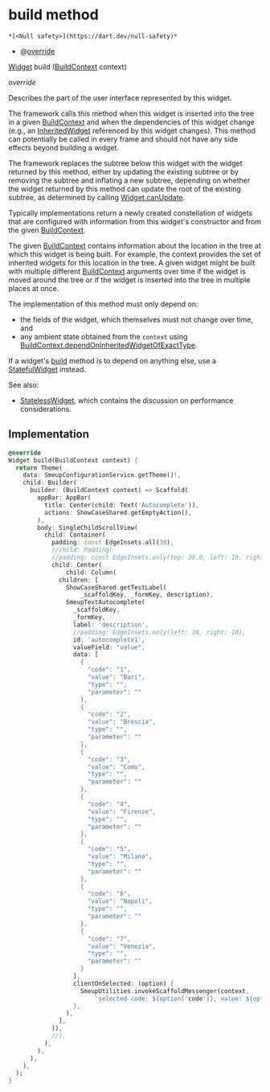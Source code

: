 


# build method




    *[<Null safety>](https://dart.dev/null-safety)*



- @[override](https://api.flutter.dev/flutter/dart-core/override-constant.html)

[Widget](https://api.flutter.dev/flutter/widgets/Widget-class.html) build
([BuildContext](https://api.flutter.dev/flutter/widgets/BuildContext-class.html) context)

_override_



<p>Describes the part of the user interface represented by this widget.</p>
<p>The framework calls this method when this widget is inserted into the tree
in a given <a href="https://api.flutter.dev/flutter/widgets/BuildContext-class.html">BuildContext</a> and when the dependencies of this widget change
(e.g., an <a href="https://api.flutter.dev/flutter/widgets/InheritedWidget-class.html">InheritedWidget</a> referenced by this widget changes). This
method can potentially be called in every frame and should not have any side
effects beyond building a widget.</p>
<p>The framework replaces the subtree below this widget with the widget
returned by this method, either by updating the existing subtree or by
removing the subtree and inflating a new subtree, depending on whether the
widget returned by this method can update the root of the existing
subtree, as determined by calling <a href="https://api.flutter.dev/flutter/widgets/Widget/canUpdate.html">Widget.canUpdate</a>.</p>
<p>Typically implementations return a newly created constellation of widgets
that are configured with information from this widget's constructor and
from the given <a href="https://api.flutter.dev/flutter/widgets/BuildContext-class.html">BuildContext</a>.</p>
<p>The given <a href="https://api.flutter.dev/flutter/widgets/BuildContext-class.html">BuildContext</a> contains information about the location in the
tree at which this widget is being built. For example, the context
provides the set of inherited widgets for this location in the tree. A
given widget might be built with multiple different <a href="https://api.flutter.dev/flutter/widgets/BuildContext-class.html">BuildContext</a>
arguments over time if the widget is moved around the tree or if the
widget is inserted into the tree in multiple places at once.</p>
<p>The implementation of this method must only depend on:</p>
<ul>
<li>the fields of the widget, which themselves must not change over time,
and</li>
<li>any ambient state obtained from the <code>context</code> using
<a href="https://api.flutter.dev/flutter/widgets/BuildContext/dependOnInheritedWidgetOfExactType.html">BuildContext.dependOnInheritedWidgetOfExactType</a>.</li>
</ul>
<p>If a widget's <a href="../../smeup_screens_test_textAutocomplete_screen/TextAutocompleteScreen/build.md">build</a> method is to depend on anything else, use a
<a href="https://api.flutter.dev/flutter/widgets/StatefulWidget-class.html">StatefulWidget</a> instead.</p>
<p>See also:</p>
<ul>
<li><a href="https://api.flutter.dev/flutter/widgets/StatelessWidget-class.html">StatelessWidget</a>, which contains the discussion on performance considerations.</li>
</ul>



## Implementation

```dart
@override
Widget build(BuildContext context) {
  return Theme(
    data: SmeupConfigurationService.getTheme()!,
    child: Builder(
      builder: (BuildContext context) => Scaffold(
        appBar: AppBar(
          title: Center(child: Text('Autocomplete')),
          actions: ShowCaseShared.getEmptyAction(),
        ),
        body: SingleChildScrollView(
          child: Container(
            padding: const EdgeInsets.all(30),
            //child: Padding(
            //padding: const EdgeInsets.only(top: 30.0, left: 10, right: 10),
            child: Center(
                child: Column(
              children: [
                ShowCaseShared.getTestLabel(
                    _scaffoldKey, _formKey, description),
                SmeupTextAutocomplete(
                  _scaffoldKey,
                  _formKey,
                  label: 'description',
                  //padding: EdgeInsets.only(left: 10, right: 10),
                  id: 'autocomplete1',
                  valueField: "value",
                  data: [
                    {
                      "code": "1",
                      "value": "Bari",
                      "type": "",
                      "parameter": ""
                    },
                    {
                      "code": "2",
                      "value": "Brescia",
                      "type": "",
                      "parameter": ""
                    },
                    {
                      "code": "3",
                      "value": "Como",
                      "type": "",
                      "parameter": ""
                    },
                    {
                      "code": "4",
                      "value": "Firenze",
                      "type": "",
                      "parameter": ""
                    },
                    {
                      "code": "5",
                      "value": "Milano",
                      "type": "",
                      "parameter": ""
                    },
                    {
                      "code": "6",
                      "value": "Napoli",
                      "type": "",
                      "parameter": ""
                    },
                    {
                      "code": "7",
                      "value": "Venezia",
                      "type": "",
                      "parameter": ""
                    }
                  ],
                  clientOnSelected: (option) {
                    SmeupUtilities.invokeScaffoldMessenger(context,
                        'selected code: ${option['code']}, value: ${option['value']}');
                  },
                ),
              ],
            )),
            //),
          ),
        ),
      ),
    ),
  );
}
```







